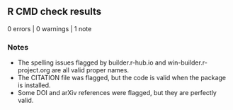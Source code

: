 ## R CMD check results

0 errors | 0 warnings | 1 note

### Notes

* The spelling issues flagged by builder.r-hub.io and win-builder.r-project.org are all valid proper names.
* The CITATION file was flagged, but the code is valid when the package is installed.
* Some DOI and arXiv references were flagged, but they are perfectly valid.
